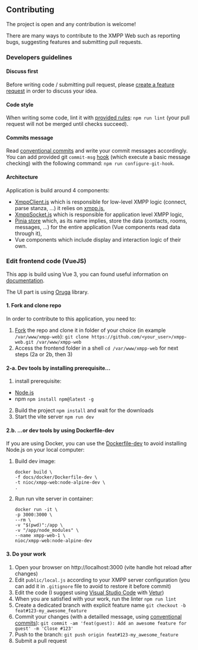 ## Contributing

The project is open and any contribution is welcome!

There are many ways to contribute to the XMPP Web such as reporting bugs, suggesting features and submitting pull requests.

### Developers guidelines

#### Discuss first

Before writing code / submitting pull request, please [create a feature request](https://github.com/nioc/xmpp-web/issues/new?assignees=&labels=enhancement&template=feature_request.yml) in order to discuss your idea.

#### Code style

When writing some code, lint it with [provided rules](.eslintrc.cjs): `npm run lint` (your pull request will not be merged until checks succeed).

#### Commits message

Read [conventional commits](https://www.conventionalcommits.org/) and write your commit messages accordingly.
You can add provided git `commit-msg` [hook](docs/git-hooks/commit-msg) (which execute a basic message checking) with the following command: `npm run configure-git-hook`.

#### Architecture

Application is build around 4 components:
- [XmppClient.js](src/services/XmppClient.js) which is responsible for low-level XMPP logic (connect, parse stanza, ...) it relies on [xmpp.js](https://github.com/xmppjs/xmpp.js),
- [XmppSocket.js](src/services/XmppSocket.js) which is responsible for application level XMPP logic,
- [Pinia store](src/store/index.js) which, as its name implies, store the data (contacts, rooms, messages, ...)  for the entire application (Vue components read data through it),
- Vue components which include display and interaction logic of their own.

### Edit frontend code (VueJS)

This app is build using Vue 3, you can found useful information on [documentation](https://vuejs.org/guide/essentials/template-syntax.html).

The UI part is using [Oruga](https://oruga.io/documentation/) library.

#### 1. Fork and clone repo

In order to contribute to this application, you need to:
1. [Fork](https://help.github.com/articles/fork-a-repo/) the repo and clone it in folder of your choice (in example `/var/www/xmpp-web`): `git clone https://github.com/<your_user>/xmpp-web.git /var/www/xmpp-web`
2. Access the frontend folder in a shell `cd /var/www/xmpp-web` for next steps (2a or 2b, then 3)

#### 2-a. Dev tools by installing prerequisite...

1. install prerequisite:
  - [Node.js](https://nodejs.org/)
  - npm `npm install npm@latest -g`
2. Build the project `npm install` and wait for the downloads
4. Start the vite server `npm run dev`


#### 2.b. ...or dev tools by using Dockerfile-dev

If you are using Docker, you can use the [Dockerfile-dev](/docs/docker/Dockerfile-dev) to avoid installing Node.js on your local computer:

1. Build dev image:
    ```
    docker build \
    -f docs/docker/Dockerfile-dev \
    -t nioc/xmpp-web:node-alpine-dev \
    .
    ```

2. Run run vite server in container:
    ```
    docker run -it \
    -p 3000:3000 \
    --rm \
    -v "$(pwd)":/app \
    -v "/app/node_modules" \
    --name xmpp-web-1 \
    nioc/xmpp-web:node-alpine-dev
    ```

#### 3. Do your work

1. Open your browser on http://localhost:3000 (vite handle hot reload after changes)
2. Edit `public/local.js` according to your XMPP server configuration (you can add it in `.gitignore` file to avoid to restore it before commit)
3. Edit the code (I suggest using [Visual Studio Code](https://code.visualstudio.com/download) with [Vetur](https://marketplace.visualstudio.com/items?itemName=octref.vetur))
4. When you are satisfied with your work, run the linter `npm run lint`
5. Create a dedicated branch with explicit feature name `git checkout -b feat#123-my_awesome_feature`
6. Commit your changes (with a detailled message, using [conventional commits](https://www.conventionalcommits.org/)): `git commit -am 'feat(guest): Add an awesome feature for guest' -m 'Close #123'`
7. Push to the branch: `git push origin feat#123-my_awesome_feature`
8. Submit a pull request
